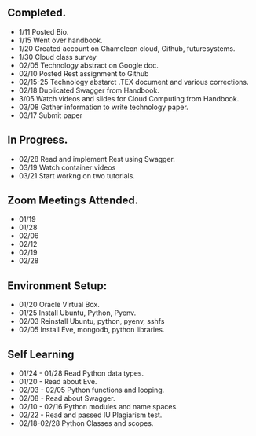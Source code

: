 
## Completed.

* 1/11 Posted Bio.
* 1/15 Went over handbook.
* 1/20 Created account on Chameleon cloud, Github, futuresystems.
* 1/30 Cloud class survey
* 02/05 Technology abstract on Google doc.
* 02/10 Posted Rest assignment to Github
* 02/15-25 Technology abstarct .TEX document and various corrections.
* 02/18 Duplicated Swagger from Handbook.
* 3/05 Watch videos and slides for Cloud Computing from Handbook.
* 03/08 Gather information to write technology paper.
* 03/17 Submit paper

## In Progress.

* 02/28  Read and implement Rest using Swagger.
* 03/19 Watch container videos
* 03/21 Start workng on two tutorials.
## Zoom Meetings Attended.

* 01/19 
* 01/28  
* 02/06  
* 02/12  
* 02/19
* 02/28

## Environment Setup:
* 01/20 Oracle Virtual Box.
* 01/25 Install Ubuntu, Python, Pyenv.
* 02/03 Reinstall Ubuntu, python, pyenv, sshfs
* 02/05 Install Eve, mongodb, python libraries.

## Self Learning
* 01/24 - 01/28 Read Python data types.
* 01/20 - Read about Eve.
* 02/03 - 02/05 Python functions and looping.
* 02/08 - Read about Swagger.
* 02/10 - 02/16 Python modules and name spaces.
* 02/22 - Read and passed IU Plagiarism test.
* 02/18-02/28 Python Classes and scopes.
